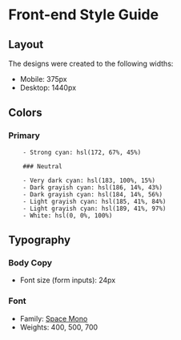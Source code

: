 # Front-end Style Guide

## Layout

The designs were created to the following widths:

- Mobile: 375px
- Desktop: 1440px

## Colors

### Primary

        - Strong cyan: hsl(172, 67%, 45%)

        ### Neutral

        - Very dark cyan: hsl(183, 100%, 15%)
        - Dark grayish cyan: hsl(186, 14%, 43%)
        - Dark grayish cyan: hsl(184, 14%, 56%)
        - Light grayish cyan: hsl(185, 41%, 84%)
        - Light grayish cyan: hsl(189, 41%, 97%)
        - White: hsl(0, 0%, 100%)

## Typography

### Body Copy

- Font size (form inputs): 24px

### Font

- Family: [Space Mono](https://fonts.google.com/specimen/Space+Mono)
- Weights: 400, 500, 700
